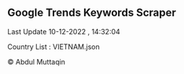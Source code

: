 

## Google Trends Keywords Scraper 
 
Last Update 10-12-2022 , 14:32:04

Country List :
VIETNAM.json



© Abdul Muttaqin 
